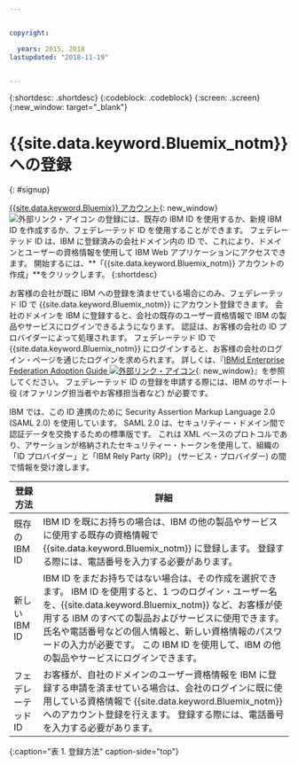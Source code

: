 ```yaml
---


copyright:

  years: 2015, 2018
lastupdated: "2018-11-19"


---
```


{:shortdesc: .shortdesc}
{:codeblock: .codeblock}
{:screen: .screen}
{:new_window: target="_blank"}


# {{site.data.keyword.Bluemix_notm}} への登録
{: #signup}

[{{site.data.keyword.Bluemix}} アカウント](https://cloud.ibm.com){: new_window} ![外部リンク・アイコン](../icons/launch-glyph.svg "外部リンク・アイコン") の登録には、既存の IBM ID を使用するか、新規 IBM ID を作成するか、フェデレーテッド ID を使用することができます。 フェデレーテッド ID は、IBM に登録済みの会社ドメイン内の ID で、これにより、ドメインとユーザーの資格情報を使用して IBM Web アプリケーションにアクセスできます。 開始するには、**「{{site.data.keyword.Bluemix_notm}} アカウントの作成」**をクリックします。
{:shortdesc}

お客様の会社が既に IBM への登録を済ませている場合にのみ、フェデレーテッド ID で {{site.data.keyword.Bluemix_notm}} にアカウント登録できます。 会社のドメインを IBM に登録すると、会社の既存のユーザー資格情報で IBM の製品やサービスにログインできるようになります。 認証は、お客様の会社の ID プロバイダーによって処理されます。 フェデレーテッド ID で {{site.data.keyword.Bluemix_notm}} にログインすると、お客様の会社のログイン・ページを通じたログインを求められます。 詳しくは、『[IBMid Enterprise Federation Adoption Guide ![外部リンク・アイコン](../icons/launch-glyph.svg)](https://ibm.box.com/v/IBMid-Federation-Guide){: new_window}』を参照してください。 フェデレーテッド ID の登録を申請する際には、IBM のサポート役 (オファリング担当者やお客様担当者など) が必要です。

IBM では、この ID 連携のために Security Assertion Markup Language 2.0 (SAML 2.0) を使用しています。 SAML 2.0 は、セキュリティー・ドメイン間で認証データを交換するための標準版です。 これは XML ベースのプロトコルであり、アサーションが格納されたセキュリティー・トークンを使用して、組織の「ID プロバイダー」と「IBM Rely Party (RP)」 (サービス・プロバイダー) の間で情報を受け渡します。

| 登録方法 | 詳細 |    
|-----------------|---------|
|既存の IBM ID   | IBM ID を既にお持ちの場合は、IBM の他の製品やサービスに使用する既存の資格情報で {{site.data.keyword.Bluemix_notm}} に登録します。 登録する際には、電話番号を入力する必要があります。 |
|新しい IBM ID        | IBM ID をまだお持ちではない場合は、その作成を選択できます。 IBM ID を使用すると、1 つのログイン・ユーザー名を、{{site.data.keyword.Bluemix_notm}} など、お客様が使用する IBM のすべての製品およびサービスに使用できます。 氏名や電話番号などの個人情報と、新しい資格情報のパスワードの入力が必要です。 この IBM ID を使用して、IBM の他の製品やサービスにログインできます。  |
|フェデレーテッド ID     | お客様が、自社のドメインのユーザー資格情報を IBM に登録する申請を済ませている場合は、会社のログインに既に使用している資格情報で {{site.data.keyword.Bluemix_notm}} へのアカウント登録を行えます。 登録する際には、電話番号を入力する必要があります。 |
{:caption="表 1. 登録方法" caption-side="top"}
